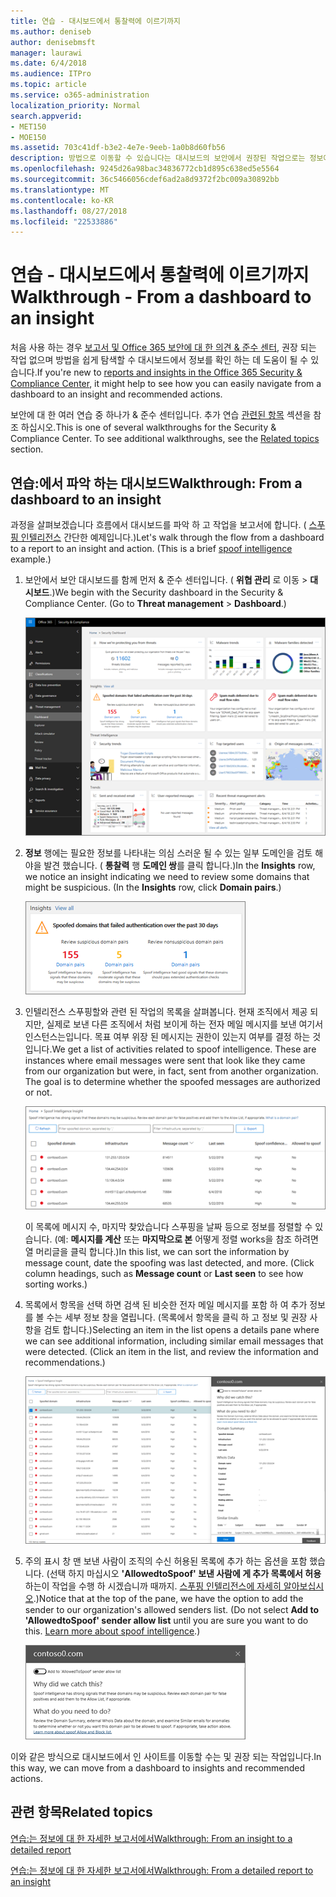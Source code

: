```yaml
---
title: 연습 - 대시보드에서 통찰력에 이르기까지
ms.author: deniseb
author: denisebmsft
manager: laurawi
ms.date: 6/4/2018
ms.audience: ITPro
ms.topic: article
ms.service: o365-administration
localization_priority: Normal
search.appverid:
- MET150
- MOE150
ms.assetid: 703c41df-b3e2-4e7e-9eeb-1a0b8d60fb56
description: 방법으로 이동할 수 있습니다는 대시보드의 보안에서 권장된 작업으로는 정보에 알아봅니다 &amp; 준수 센터입니다.
ms.openlocfilehash: 9245d26a98bac34836772cb1d895c638ed5e5564
ms.sourcegitcommit: 36c5466056cdef6ad2a8d9372f2bc009a30892bb
ms.translationtype: MT
ms.contentlocale: ko-KR
ms.lasthandoff: 08/27/2018
ms.locfileid: "22533886"
---
```

# <a name="walkthrough---from-a-dashboard-to-an-insight"></a><span data-ttu-id="0450a-103">연습 - 대시보드에서 통찰력에 이르기까지</span><span class="sxs-lookup"><span data-stu-id="0450a-103">Walkthrough - From a dashboard to an insight</span></span>

<span data-ttu-id="0450a-104">처음 사용 하는 경우 [보고서 및 Office 365 보안에 대 한 의견 &amp; 준수 센터](reports-and-insights-in-security-and-compliance.md), 권장 되는 작업 없으며 방법을 쉽게 탐색할 수 대시보드에서 정보를 확인 하는 데 도움이 될 수 있습니다.</span><span class="sxs-lookup"><span data-stu-id="0450a-104">If you're new to [reports and insights in the Office 365 Security &amp; Compliance Center](reports-and-insights-in-security-and-compliance.md), it might help to see how you can easily navigate from a dashboard to an insight and recommended actions.</span></span> 
  
<span data-ttu-id="0450a-p101">보안에 대 한 여러 연습 중 하나가 &amp; 준수 센터입니다. 추가 연습 [관련된 항목](#related-topics) 섹션을 참조 하십시오.</span><span class="sxs-lookup"><span data-stu-id="0450a-p101">This is one of several walkthroughs for the Security &amp; Compliance Center. To see additional walkthroughs, see the [Related topics](#related-topics) section.</span></span> 
  
## <a name="walkthrough-from-a-dashboard-to-an-insight"></a><span data-ttu-id="0450a-107">연습:에서 파악 하는 대시보드</span><span class="sxs-lookup"><span data-stu-id="0450a-107">Walkthrough: From a dashboard to an insight</span></span>

<span data-ttu-id="0450a-p102">과정을 살펴보겠습니다 흐름에서 대시보드를 파악 하 고 작업을 보고서에 합니다. ( [스푸핑 인텔리전스](learn-about-spoof-intelligence.md) 간단한 예제입니다.)</span><span class="sxs-lookup"><span data-stu-id="0450a-p102">Let's walk through the flow from a dashboard to a report to an insight and action. (This is a brief [spoof intelligence](learn-about-spoof-intelligence.md) example.)</span></span> 
  
1. <span data-ttu-id="0450a-p103">보안에서 보안 대시보드를 함께 먼저 &amp; 준수 센터입니다. ( **위협 관리** 로 이동 \> **대시보드**.)</span><span class="sxs-lookup"><span data-stu-id="0450a-p103">We begin with the Security dashboard in the Security &amp; Compliance Center. (Go to **Threat management** \> **Dashboard**.)</span></span>
    
    ![보안에서 &amp; 준수 센터 위협 관리를 선택 \> 대시보드](media/05a38660-eb13-4960-a266-11809c453d95.png)
  
2. <span data-ttu-id="0450a-p104">**정보** 행에는 필요한 정보를 나타내는 의심 스러운 될 수 있는 일부 도메인을 검토 해야을 발견 했습니다. ( **통찰력** 행 **도메인 쌍**를 클릭 합니다.)</span><span class="sxs-lookup"><span data-stu-id="0450a-p104">In the **Insights** row, we notice an insight indicating we need to review some domains that might be suspicious. (In the **Insights** row, click **Domain pairs**.)</span></span>
    
    ![정보 행 스푸핑 잠재적인 문제를 언급합니다.](media/dd1d0cb3-3201-45d7-b41d-18a0944fe85d.png)
  
3. <span data-ttu-id="0450a-p105">인텔리전스 스푸핑할와 관련 된 작업의 목록을 살펴봅니다. 현재 조직에서 제공 되지만, 실제로 보낸 다른 조직에서 처럼 보이게 하는 전자 메일 메시지를 보낸 여기서 인스턴스는입니다. 목표 여부 위장 된 메시지는 권한이 있는지 여부를 결정 하는 것입니다.</span><span class="sxs-lookup"><span data-stu-id="0450a-p105">We get a list of activities related to spoof intelligence. These are instances where email messages were sent that look like they came from our organization but were, in fact, sent from another organization. The goal is to determine whether the spoofed messages are authorized or not.</span></span>
    
    ![스푸핑 인텔리전스 정보](media/a2e2b4fd-0c1e-499f-8401-cf3089da82fa.png)
  
    <span data-ttu-id="0450a-p106">이 목록에 메시지 수, 마지막 찾았습니다 스푸핑을 날짜 등으로 정보를 정렬할 수 있습니다. (예: **메시지를 계산** 또는 **마지막으로 본** 어떻게 정렬 works을 참조 하려면 열 머리글을 클릭 합니다.)</span><span class="sxs-lookup"><span data-stu-id="0450a-p106">In this list, we can sort the information by message count, date the spoofing was last detected, and more. (Click column headings, such as **Message count** or **Last seen** to see how sorting works.)</span></span> 
    
4. <span data-ttu-id="0450a-p107">목록에서 항목을 선택 하면 검색 된 비슷한 전자 메일 메시지를 포함 하 여 추가 정보를 볼 수는 세부 정보 창을 열립니다. (목록에서 항목을 클릭 하 고 정보 및 권장 사항을 검토 합니다.)</span><span class="sxs-lookup"><span data-stu-id="0450a-p107">Selecting an item in the list opens a details pane where we can see additional information, including similar email messages that were detected. (Click an item in the list, and review the information and recommendations.)</span></span>
    
    ![세부 정보 창에 열립니다 항목을 선택 하면](media/7ad1faa5-6ca2-474e-a609-eb275e0a8e59.png)
  
5. <span data-ttu-id="0450a-p108">주의 표시 창 맨 보낸 사람이 조직의 수신 허용된 목록에 추가 하는 옵션을 포함 했습니다. (선택 하지 마십시오 **'AllowedtoSpoof' 보낸 사람에 게 추가 목록에서 허용** 하는이 작업을 수행 하 시겠습니까 때까지. [스푸핑 인텔리전스에 자세히 알아보십시오](learn-about-spoof-intelligence.md).)</span><span class="sxs-lookup"><span data-stu-id="0450a-p108">Notice that at the top of the pane, we have the option to add the sender to our organization's allowed senders list. (Do not select **Add to 'AllowedtoSpoof' sender allow list** until you are sure you want to do this. [Learn more about spoof intelligence](learn-about-spoof-intelligence.md).)</span></span>
    
    ![보낸사람을 인증할 수 있습니다.](media/caf0c20a-6047-486d-8060-5a229a3de49f.png)
  
<span data-ttu-id="0450a-129">이와 같은 방식으로 대시보드에서 인 사이트를 이동할 수는 및 권장 되는 작업입니다.</span><span class="sxs-lookup"><span data-stu-id="0450a-129">In this way, we can move from a dashboard to insights and recommended actions.</span></span>
  
## <a name="related-topics"></a><span data-ttu-id="0450a-130">관련 항목</span><span class="sxs-lookup"><span data-stu-id="0450a-130">Related topics</span></span>

[<span data-ttu-id="0450a-131">연습:는 정보에 대 한 자세한 보고서에서</span><span class="sxs-lookup"><span data-stu-id="0450a-131">Walkthrough: From an insight to a detailed report</span></span>](from-an-insight-to-a-detailed-report.md)
  
[<span data-ttu-id="0450a-132">연습:는 정보에 대 한 자세한 보고서에서</span><span class="sxs-lookup"><span data-stu-id="0450a-132">Walkthrough: From a detailed report to an insight</span></span>](from-a-detailed-report-to-an-insight.md)
  

